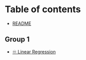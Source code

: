 # Table of contents

* [README](README.md)

## Group 1

* [♾ Linear Regression](group-1/linear-regression.md)
